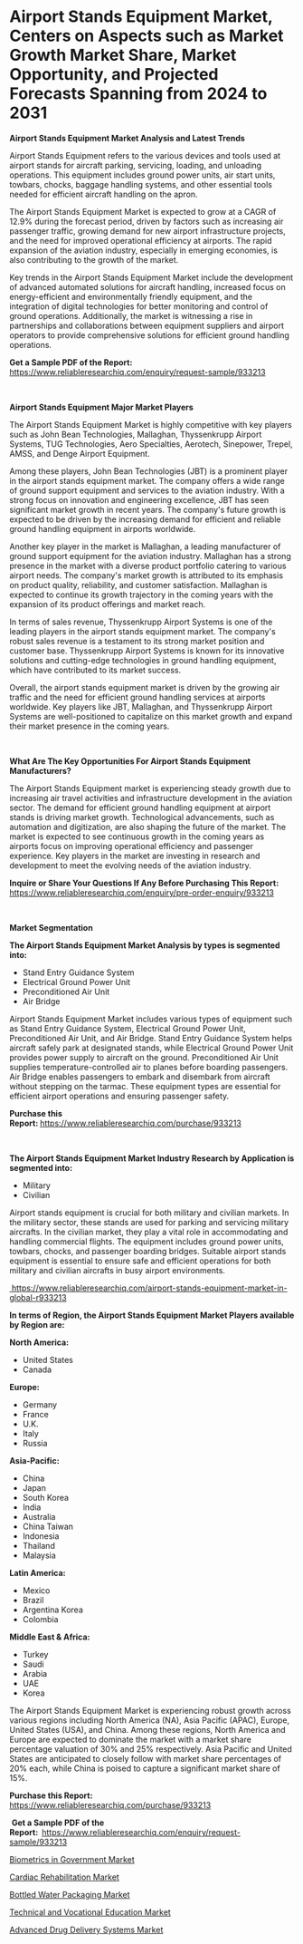<p><h1>Airport Stands Equipment Market, Centers on Aspects such as Market Growth Market Share, Market Opportunity, and Projected Forecasts Spanning from 2024 to 2031</h1></p><p><strong>Airport Stands Equipment Market Analysis and Latest Trends</strong></p>
<p><p>Airport Stands Equipment refers to the various devices and tools used at airport stands for aircraft parking, servicing, loading, and unloading operations. This equipment includes ground power units, air start units, towbars, chocks, baggage handling systems, and other essential tools needed for efficient aircraft handling on the apron. </p><p>The Airport Stands Equipment Market is expected to grow at a CAGR of 12.9% during the forecast period, driven by factors such as increasing air passenger traffic, growing demand for new airport infrastructure projects, and the need for improved operational efficiency at airports. The rapid expansion of the aviation industry, especially in emerging economies, is also contributing to the growth of the market.</p><p>Key trends in the Airport Stands Equipment Market include the development of advanced automated solutions for aircraft handling, increased focus on energy-efficient and environmentally friendly equipment, and the integration of digital technologies for better monitoring and control of ground operations. Additionally, the market is witnessing a rise in partnerships and collaborations between equipment suppliers and airport operators to provide comprehensive solutions for efficient ground handling operations.</p></p>
<p><strong>Get a Sample PDF of the Report:&nbsp;</strong> <a href="https://www.reliableresearchiq.com/enquiry/request-sample/933213">https://www.reliableresearchiq.com/enquiry/request-sample/933213</a></p>
<p>&nbsp;</p>
<p><strong>Airport Stands Equipment Major Market Players</strong></p>
<p><p>The Airport Stands Equipment Market is highly competitive with key players such as John Bean Technologies, Mallaghan, Thyssenkrupp Airport Systems, TUG Technologies, Aero Specialties, Aerotech, Sinepower, Trepel, AMSS, and Denge Airport Equipment.</p><p>Among these players, John Bean Technologies (JBT) is a prominent player in the airport stands equipment market. The company offers a wide range of ground support equipment and services to the aviation industry. With a strong focus on innovation and engineering excellence, JBT has seen significant market growth in recent years. The company's future growth is expected to be driven by the increasing demand for efficient and reliable ground handling equipment in airports worldwide.</p><p>Another key player in the market is Mallaghan, a leading manufacturer of ground support equipment for the aviation industry. Mallaghan has a strong presence in the market with a diverse product portfolio catering to various airport needs. The company's market growth is attributed to its emphasis on product quality, reliability, and customer satisfaction. Mallaghan is expected to continue its growth trajectory in the coming years with the expansion of its product offerings and market reach.</p><p>In terms of sales revenue, Thyssenkrupp Airport Systems is one of the leading players in the airport stands equipment market. The company's robust sales revenue is a testament to its strong market position and customer base. Thyssenkrupp Airport Systems is known for its innovative solutions and cutting-edge technologies in ground handling equipment, which have contributed to its market success.</p><p>Overall, the airport stands equipment market is driven by the growing air traffic and the need for efficient ground handling services at airports worldwide. Key players like JBT, Mallaghan, and Thyssenkrupp Airport Systems are well-positioned to capitalize on this market growth and expand their market presence in the coming years.</p></p>
<p>&nbsp;</p>
<p><strong>What Are The Key Opportunities For Airport Stands Equipment Manufacturers?</strong></p>
<p><p>The Airport Stands Equipment market is experiencing steady growth due to increasing air travel activities and infrastructure development in the aviation sector. The demand for efficient ground handling equipment at airport stands is driving market growth. Technological advancements, such as automation and digitization, are also shaping the future of the market. The market is expected to see continuous growth in the coming years as airports focus on improving operational efficiency and passenger experience. Key players in the market are investing in research and development to meet the evolving needs of the aviation industry.</p></p>
<p><strong>Inquire or Share Your Questions If Any Before Purchasing This Report:</strong> <a href="https://www.reliableresearchiq.com/enquiry/pre-order-enquiry/933213">https://www.reliableresearchiq.com/enquiry/pre-order-enquiry/933213</a></p>
<p>&nbsp;</p>
<p><strong>Market Segmentation</strong></p>
<p><strong>The Airport Stands Equipment Market Analysis by types is segmented into:</strong></p>
<p><ul><li>Stand Entry Guidance System</li><li>Electrical Ground Power Unit</li><li>Preconditioned Air Unit</li><li>Air Bridge</li></ul></p>
<p><p>Airport Stands Equipment Market includes various types of equipment such as Stand Entry Guidance System, Electrical Ground Power Unit, Preconditioned Air Unit, and Air Bridge. Stand Entry Guidance System helps aircraft safely park at designated stands, while Electrical Ground Power Unit provides power supply to aircraft on the ground. Preconditioned Air Unit supplies temperature-controlled air to planes before boarding passengers. Air Bridge enables passengers to embark and disembark from aircraft without stepping on the tarmac. These equipment types are essential for efficient airport operations and ensuring passenger safety.</p></p>
<p><strong>Purchase this Report:&nbsp;</strong><a href="https://www.reliableresearchiq.com/purchase/933213">https://www.reliableresearchiq.com/purchase/933213</a></p>
<p>&nbsp;</p>
<p><strong>The Airport Stands Equipment Market Industry Research by Application is segmented into:</strong></p>
<p><ul><li>Military</li><li>Civilian</li></ul></p>
<p><p>Airport stands equipment is crucial for both military and civilian markets. In the military sector, these stands are used for parking and servicing military aircrafts. In the civilian market, they play a vital role in accommodating and handling commercial flights. The equipment includes ground power units, towbars, chocks, and passenger boarding bridges. Suitable airport stands equipment is essential to ensure safe and efficient operations for both military and civilian aircrafts in busy airport environments.</p></p>
<p><a href="https://www.reliableresearchiq.com/airport-stands-equipment-market-in-global-r933213">&nbsp;https://www.reliableresearchiq.com/airport-stands-equipment-market-in-global-r933213</a></p>
<p><strong>In terms of Region, the Airport Stands Equipment Market Players available by Region are:</strong></p>
<p>
    <p> <strong> North America: </strong>
        <ul>
            <li>United States</li>
            <li>Canada</li>
        </ul>
        </p> 
    <p> <strong> Europe: </strong>
        <ul>
            <li>Germany</li>
            <li>France</li>
            <li>U.K.</li>
            <li>Italy</li>
            <li>Russia</li>
        </ul>
        </p> 
    <p> <strong> Asia-Pacific: </strong>
        <ul>
            <li>China</li>
            <li>Japan</li>
            <li>South Korea</li>
            <li>India</li>
            <li>Australia</li>
            <li>China Taiwan</li>
            <li>Indonesia</li>
            <li>Thailand</li>
            <li>Malaysia</li>
        </ul>
        </p> 
    <p> <strong> Latin America: </strong>
        <ul>
            <li>Mexico</li>
            <li>Brazil</li>
            <li>Argentina Korea</li>
            <li>Colombia</li>
        </ul>
        </p> 
    <p> <strong> Middle East & Africa: </strong>
        <ul>
            <li>Turkey</li>
            <li>Saudi</li>
            <li>Arabia</li>
            <li>UAE</li>
            <li>Korea</li>
        </ul>
    </p>
    </p>
<p><p>The Airport Stands Equipment Market is experiencing robust growth across various regions including North America (NA), Asia Pacific (APAC), Europe, United States (USA), and China. Among these regions, North America and Europe are expected to dominate the market with a market share percentage valuation of 30% and 25% respectively. Asia Pacific and United States are anticipated to closely follow with market share percentages of 20% each, while China is poised to capture a significant market share of 15%.</p></p>
<p><strong>Purchase this Report: </strong><a href="https://www.reliableresearchiq.com/purchase/933213">https://www.reliableresearchiq.com/purchase/933213</a></p>
<p>&nbsp;<strong>Get a Sample PDF of the Report:&nbsp;&nbsp;</strong><a href="https://www.reliableresearchiq.com/enquiry/request-sample/933213">https://www.reliableresearchiq.com/enquiry/request-sample/933213</a></p>
<p><strong></strong></p>
<p><p><a href="https://medium.com/@obiemante_40648/biometrics-in-government-market-trends-focusing-on-biometrics-in-government-market-insight-and-cd880d72709c">Biometrics in Government Market</a></p><p><a href="https://medium.com/@babymorar/cardiac-rehabilitation-market-growth-market-segmentation-and-regional-analysis-global-forecast-ff6a345c31d1">Cardiac Rehabilitation Market</a></p><p><a href="https://medium.com/@soloncarter54/bottled-water-packaging-market-size-market-segmentation-market-trends-and-growth-analysis-e47e2783387a">Bottled Water Packaging Market</a></p><p><a href="https://medium.com/@michael.parsons65654/global-technical-and-vocational-education-market-is-projected-to-grow-at-a-cagr-of-10-5-2e3a3b761e8a">Technical and Vocational Education Market</a></p><p><a href="https://medium.com/@ivethfonsecal57/insights-into-advanced-drug-delivery-systems-market-share-and-competitive-landscape-for-period-from-cbdc0cebb382">Advanced Drug Delivery Systems Market</a></p></p>